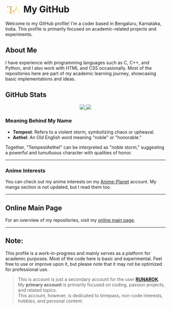 # <img src="https://raw.githubusercontent.com/TempestAethel/TempestAethel/main/TA.png" alt="TA Logo" width="50" style="vertical-align: middle;"> My GitHub

Welcome to my GitHub profile! I'm a coder based in Bengaluru, Karnataka, India. This profile is primarily focused on academic-related projects and experiments.  

## About Me  
I have experience with programming languages such as C, C++, and Python, and I also work with HTML and CSS occasionally. Most of the repositories here are part of my academic learning journey, showcasing basic implementations and ideas.  

## GitHub Stats  
<div align="center">
  <a href="https://github.com/TempestAethel">
    <img height="180em" src="https://github-readme-stats.vercel.app/api/?username=TempestAethel&show_icons=true&theme=dracula&include_all_commits=true&count_private=true" />
    <img height="180em" src="https://github-readme-stats.vercel.app/api/top-langs/?username=TempestAethel&layout=compact&langs_count=5&theme=dracula" />
  </a>
</div>

### Meaning Behind My Name  
- **Tempest**: Refers to a violent storm, symbolizing chaos or upheaval.  
- **Aethel**: An Old English word meaning "noble" or "honorable."  

Together, "TempestAethel" can be interpreted as "noble storm," suggesting a powerful and tumultuous character with qualities of honor.  

---

### Anime Interests  
You can check out my anime interests on my [Anime-Planet](https://www.anime-planet.com/users/TempestAethel) account. My manga section is not updated, but I read them too.

---

## Online Main Page  
For an overview of my repositories, visit my [online main page](https://tempestaethel.github.io).

---

## Note:  
This profile is a work-in-progress and mainly serves as a platform for academic purposes. Most of the code here is basic and experimental. Feel free to use or improve upon it, but please note that it may not be optimized for professional use.

> This is account is just a secondary account for the user **[RUNAROK](https://github.com/Runarok)**.  
> My **primary account** is primarily focused on coding, passion projects, and related topics.  
> This account, however, is dedicated to timepass, non-code interests, hobbies, and personal content.
